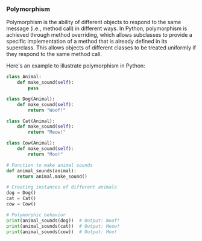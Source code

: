 ### Polymorphism 
Polymorphism is the ability of different objects to respond to the same message (i.e., method call) in different ways. In Python, polymorphism is achieved through method overriding, which allows subclasses to provide a specific implementation of a method that is already defined in its superclass. This allows objects of different classes to be treated uniformly if they respond to the same method call.

Here's an example to illustrate polymorphism in Python:

```python
class Animal:
    def make_sound(self):
        pass

class Dog(Animal):
    def make_sound(self):
        return "Woof!"

class Cat(Animal):
    def make_sound(self):
        return "Meow!"

class Cow(Animal):
    def make_sound(self):
        return "Moo!"

# Function to make animal sounds
def animal_sounds(animal):
    return animal.make_sound()

# Creating instances of different animals
dog = Dog()
cat = Cat()
cow = Cow()

# Polymorphic behavior
print(animal_sounds(dog))  # Output: Woof!
print(animal_sounds(cat))  # Output: Meow!
print(animal_sounds(cow))  # Output: Moo!

```
